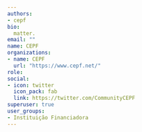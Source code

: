 ```yaml
---
authors:
- cepf
bio: 
  matter.
email: ""
name: CEPF
organizations:
- name: CEPF
  url: "https://www.cepf.net/"
role:
social:
- icon: twitter
  icon_pack: fab
  link: https://twitter.com/CommunityCEPF
superuser: true
user_groups:
- Instituição Financiadora
---
```


